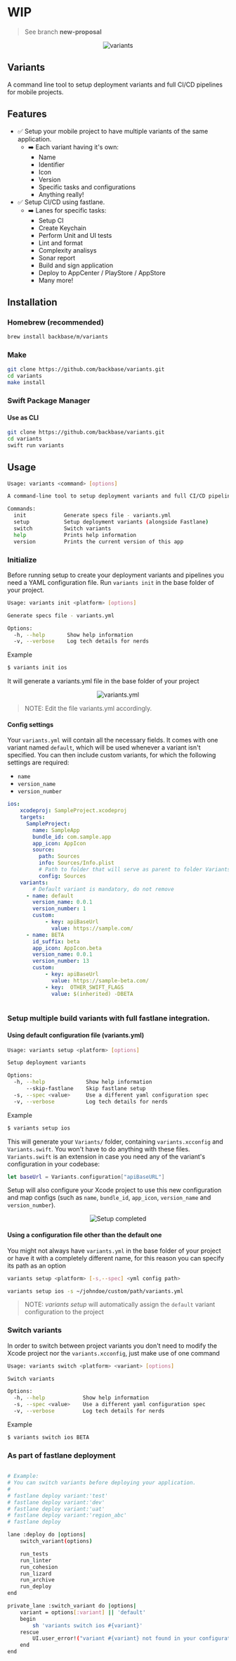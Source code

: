 # WIP

> See branch **new-proposal**

<p align="center">
<img src="Assets/Examples/variants_logo.svg" title="variants">
</p>

## Variants

A command line tool to setup deployment variants and full CI/CD pipelines for mobile projects.

## Features

- ✅ Setup your mobile project to have multiple variants of the same application.
    - ➡️ Each variant having it's own:
        - Name
        - Identifier
        - Icon
        - Version
        - Specific tasks and configurations
        - Anything really!
- ✅ Setup CI/CD using fastlane.
    - ➡️ Lanes for specific tasks:
        - Setup CI
        - Create Keychain
        - Perform Unit and UI tests
        - Lint and format
        - Complexity analisys
        - Sonar report
        - Build and sign application
        - Deploy to AppCenter / PlayStore / AppStore
        - Many more!

## Installation

### Homebrew (recommended)

```sh
brew install backbase/m/variants
```

### Make

```sh
git clone https://github.com/backbase/variants.git
cd variants
make install
```

### Swift Package Manager

#### Use as CLI

```sh
git clone https://github.com/backbase/variants.git
cd variants
swift run variants
```

## Usage

```sh
Usage: variants <command> [options]

A command-line tool to setup deployment variants and full CI/CD pipelines

Commands:
  init            Generate specs file - variants.yml
  setup           Setup deployment variants (alongside Fastlane)
  switch          Switch variants
  help            Prints help information
  version         Prints the current version of this app
```

### Initialize

Before running setup to create your deployment variants and pipelines you need a YAML configuration file.
Run `variants init` in the base folder of your project.

```sh
Usage: variants init <platform> [options]

Generate specs file - variants.yml

Options:
  -h, --help       Show help information
  -v, --verbose    Log tech details for nerds
```

Example
```sh
$ variants init ios
```
It will generate a variants.yml file in the base folder of your project

<p align="center">
<img src="Assets/Examples/Project_Example_Step_2.png" title="variants.yml">
</p>

> NOTE: Edit the file variants.yml accordingly.

#### Config settings
Your `variants.yml` will contain all the necessary fields. It comes with one variant named `default`, which will be used whenever a variant isn't specified. You can then include custom variants, for which the following settings are required:
* `name`
* `version_name`
* `version_number`

```yaml
ios:
    xcodeproj: SampleProject.xcodeproj
    targets:
      SampleProject:
        name: SampleApp
        bundle_id: com.sample.app
        app_icon: AppIcon
        source:
          path: Sources
          info: Sources/Info.plist
          # Path to folder that will serve as parent to folder Variants/
          config: Sources
    variants:
        # Default variant is mandatory, do not remove
      - name: default
        version_name: 0.0.1
        version_number: 1
        custom:
            - key: apiBaseUrl
              value: https://sample.com/
      - name: BETA
        id_suffix: beta
        app_icon: AppIcon.beta
        version_name: 0.0.1
        version_number: 13
        custom:
            - key: apiBaseUrl
              value: https://sample-beta.com/
            - key:  OTHER_SWIFT_FLAGS
              value: $(inherited) -DBETA
            
```

### Setup multiple build variants with full fastlane integration.

#### Using default configuration file (variants.yml)

```sh
Usage: variants setup <platform> [options]

Setup deployment variants

Options:
  -h, --help             Show help information
      --skip-fastlane    Skip fastlane setup
  -s, --spec <value>     Use a different yaml configuration spec
  -v, --verbose          Log tech details for nerds
```

Example
```sh
$ variants setup ios
```

This will generate your `Variants/` folder, containing `variants.xcconfig` and `Variants.swift`. You won't have to do anything with these files.
`Variants.swift` is an extension in case you need any of the variant's configuration in your codebase:
```swift
let baseUrl = Variants.configuration["apiBaseURL"]
```

Setup will also configure your Xcode project to use this new configuration and map configs (such as `name`, `bundle_id`, `app_icon`, `version_name` and `version_number`).

<p align="center">
<img src="Assets/Examples/Project_Example_Step_3.png" title="Setup completed">
</p>

#### Using a configuration file other than the default one

You might not always have `variants.yml`  in the base folder of your project or have it with a completely different name, for this reason you can specify its path as an option

```sh
variants setup <platform> [-s,--spec] <yml config path>

variants setup ios -s ~/johndoe/custom/path/variants.yml
```

> NOTE: *variants setup* will automatically assign the `default` variant configuration to the project

### Switch variants

In order to switch between project variants you don't need to modify the Xcode project nor the `variants.xcconfig`, just make use of one command

```sh
Usage: variants switch <platform> <variant> [options]

Switch variants

Options:
  -h, --help            Show help information
  -s, --spec <value>    Use a different yaml configuration spec
  -v, --verbose         Log tech details for nerds
```

Example
```sh
$ variants switch ios BETA
```

### As part of fastlane deployment

```sh

# Example:
# You can switch variants before deploying your application.
#
# fastlane deploy variant:'test'
# fastlane deploy variant:'dev'
# fastlane deploy variant:'uat'
# fastlane deploy variant:'region_abc'
# fastlane deploy

lane :deploy do |options|
    switch_variant(options)

    run_tests
    run_linter
    run_cohesion
    run_lizard
    run_archive
    run_deploy
end

private_lane :switch_variant do |options|
    variant = options[:variant] || 'default'
    begin
        sh 'variants switch ios #{variant}'
    rescue
        UI.user_error!("variant #{variant} not found in your configuration")
    end
end

```

